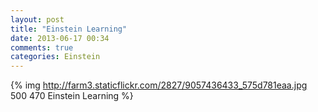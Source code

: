 ```yaml
---
layout: post
title: "Einstein Learning"
date: 2013-06-17 00:34
comments: true
categories: Einstein
---
```

{% img http://farm3.staticflickr.com/2827/9057436433_575d781eaa.jpg 500 470 Einstein Learning %}